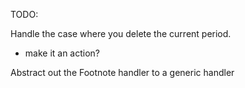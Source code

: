 TODO:

Handle the case where you delete the current period.

* make it an action?

Abstract out the Footnote handler to a generic handler
